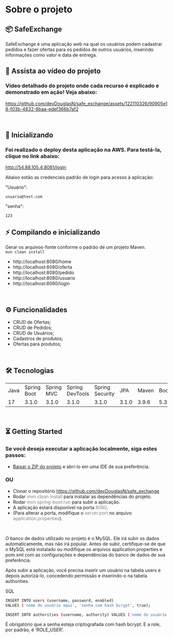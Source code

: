 # Sobre o projeto 
## 📦 SafeExchange 
SafeExchange é uma aplicação web na qual os usuários podem cadastrar pedidos e fazer ofertas para os pedidos de outros usuários, inserindo informações como valor e data de entrega.
<br>

## 🎥  Assista ao vídeo do projeto  
### Vídeo detalhado do projeto onde cada recurso é explicado e demonstrado em ação! Veja abaixo:



https://github.com/devDouglasN/safe_exchange/assets/122110326/90905e18-f03b-4832-8baa-edef366b7af2



<br>


## 🏁 Inicializando
### Foi realizado o deploy desta aplicação na AWS. Para testá-la, clique no link abaixo:

http://54.88.105.4:8081/login 

Abaixo estão as credenciais padrão de login para acesso à aplicação:

  "Usuário": 
  ```
  usuario@test.com
  ````
  "senha": 
  ```
  123
````


## ⚡ Compilando e inicializando 
Gerar os arquivos-fonte conforme o padrão de um projeto Maven.  
`mvn clean install`

+ http://localhost:8080/home  
+ http://localhost:8080/oferta  
+ http://localhost:8080/pedido  
+ http://localhost:8080/usuario  
+ http://localhost:8080/login    

<br>

## ⚙️ Funcionalidades
+ CRUD de Ofertas;
+ CRUD de Pedidos;
+ CRUD de Usuários;
+ Cadastros de produtos;
+ Ofertas para produtos;

<br>

## 🛠️ Tecnologias

<table>
  <tr>
    <td>Java</td>
    <td>Spring Boot</td>
    <td>Spring MVC</td>
    <td>Spring DevTools</td>
    <td>Spring Security</td>
    <td>JPA</td>
    <td>Maven</td>
    <td>Bootstrap</td>
    <td>Axios</td>
    <td>MySQL</td>
  </tr>
  <tr>
     <td>17</td>
    <td>3.1.0</td>
    <td>3.1.0</td>
    <td>3.1.0</td>
    <td>3.1.0</td>
    <td>3.1.0</td>
    <td>3.9.6</td>
    <td>5.3.3</td>
    <td>1.5.0</td>
    <td>8.0</td>
  </tr>
</table>

<br>

## ⏳ Getting Started
### Se você deseja executar a aplicação localmente, siga estes passos:
+ [Baixar o ZIP do projeto](https://github.com/devDouglasN/safe_exchange/archive/refs/heads/main.zip) e abri-lo em uma IDE de sua preferência.

### OU 
- Clonar o repositório <span style="color: grey;">https://github.com/devDouglasN/safe_exchange</span>
- Rodar <span style="color: grey;">mvn clean install</span> para instalar as dependências do projeto.
- Rodar <span style="color: grey;">mvn spring-boot:run</span> para subir a aplicação.
- A aplicação estará disponível na porta <span style="color: grey;">8080</span>.
- (Para alterar a porta, modifique o <span style="color: grey;">server.port</span> no arquivo <span style="color: grey;">application.properties</span>).    
<br>

O banco de dados utilizado no projeto é o MySQL. Ele irá subir os dados automaticamente, mas não irá popular. Antes de subir, certifique-se de que o MySQL está instalado ou modifique os arquivos application.properties e pom.xml com as configurações e dependências do banco de dados de sua preferência.

Após subir a aplicação, você precisa inserir um usuário na tabela users e depois autorizá-lo, concedendo permissão e inserindo-o na tabela authorities.

SQL
```bash
INSERT INTO users (username, password, enabled)
VALUES ('nome do usuário aqui', 'senha com hash bcrypt', true);

INSERT INTO authorities (username, authority) VALUES ('nome do usuário criado no user', 'ROLE_USER');
````


É obrigatório que a senha esteja criptografada com hash bcrypt. E a role, por padrão, é ‘ROLE_USER’.
